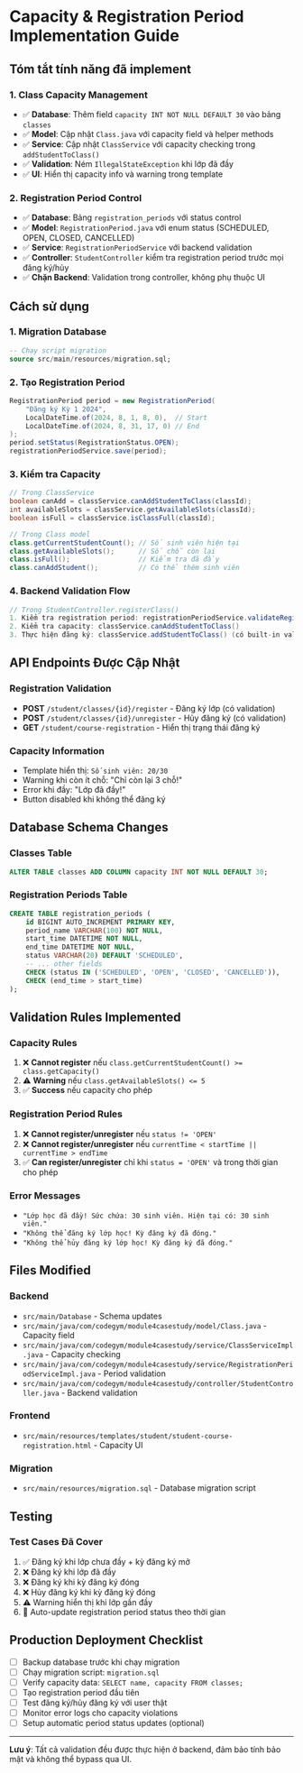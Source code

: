 # Capacity & Registration Period Implementation Guide

## Tóm tắt tính năng đã implement

### 1. Class Capacity Management
- ✅ **Database**: Thêm field `capacity INT NOT NULL DEFAULT 30` vào bảng `classes`
- ✅ **Model**: Cập nhật `Class.java` với capacity field và helper methods
- ✅ **Service**: Cập nhật `ClassService` với capacity checking trong `addStudentToClass()`
- ✅ **Validation**: Ném `IllegalStateException` khi lớp đã đầy
- ✅ **UI**: Hiển thị capacity info và warning trong template

### 2. Registration Period Control
- ✅ **Database**: Bảng `registration_periods` với status control
- ✅ **Model**: `RegistrationPeriod.java` với enum status (SCHEDULED, OPEN, CLOSED, CANCELLED)
- ✅ **Service**: `RegistrationPeriodService` với backend validation
- ✅ **Controller**: `StudentController` kiểm tra registration period trước mọi đăng ký/hủy
- ✅ **Chặn Backend**: Validation trong controller, không phụ thuộc UI

## Cách sử dụng

### 1. Migration Database
```sql
-- Chạy script migration
source src/main/resources/migration.sql;
```

### 2. Tạo Registration Period
```java
RegistrationPeriod period = new RegistrationPeriod(
    "Đăng ký Kỳ 1 2024", 
    LocalDateTime.of(2024, 8, 1, 8, 0),  // Start
    LocalDateTime.of(2024, 8, 31, 17, 0) // End
);
period.setStatus(RegistrationStatus.OPEN);
registrationPeriodService.save(period);
```

### 3. Kiểm tra Capacity
```java
// Trong ClassService
boolean canAdd = classService.canAddStudentToClass(classId);
int availableSlots = classService.getAvailableSlots(classId);
boolean isFull = classService.isClassFull(classId);

// Trong Class model
class.getCurrentStudentCount(); // Số sinh viên hiện tại
class.getAvailableSlots();      // Số chỗ còn lại
class.isFull();                 // Kiểm tra đã đầy
class.canAddStudent();          // Có thể thêm sinh viên
```

### 4. Backend Validation Flow
```java
// Trong StudentController.registerClass()
1. Kiểm tra registration period: registrationPeriodService.validateRegistrationAction()
2. Kiểm tra capacity: classService.canAddStudentToClass()
3. Thực hiện đăng ký: classService.addStudentToClass() (có built-in validation)
```

## API Endpoints Được Cập Nhật

### Registration Validation
- **POST** `/student/classes/{id}/register` - Đăng ký lớp (có validation)
- **POST** `/student/classes/{id}/unregister` - Hủy đăng ký (có validation)
- **GET** `/student/course-registration` - Hiển thị trạng thái đăng ký

### Capacity Information
- Template hiển thị: `Số sinh viên: 20/30`
- Warning khi còn ít chỗ: "Chỉ còn lại 3 chỗ!"
- Error khi đầy: "Lớp đã đầy!"
- Button disabled khi không thể đăng ký

## Database Schema Changes

### Classes Table
```sql
ALTER TABLE classes ADD COLUMN capacity INT NOT NULL DEFAULT 30;
```

### Registration Periods Table
```sql
CREATE TABLE registration_periods (
    id BIGINT AUTO_INCREMENT PRIMARY KEY,
    period_name VARCHAR(100) NOT NULL,
    start_time DATETIME NOT NULL,
    end_time DATETIME NOT NULL,
    status VARCHAR(20) DEFAULT 'SCHEDULED',
    -- ... other fields
    CHECK (status IN ('SCHEDULED', 'OPEN', 'CLOSED', 'CANCELLED')),
    CHECK (end_time > start_time)
);
```

## Validation Rules Implemented

### Capacity Rules
1. ❌ **Cannot register** nếu `class.getCurrentStudentCount() >= class.getCapacity()`
2. ⚠️ **Warning** nếu `class.getAvailableSlots() <= 5`
3. ✅ **Success** nếu capacity cho phép

### Registration Period Rules
1. ❌ **Cannot register/unregister** nếu `status != 'OPEN'`
2. ❌ **Cannot register/unregister** nếu `currentTime < startTime || currentTime > endTime`
3. ✅ **Can register/unregister** chỉ khi `status = 'OPEN'` và trong thời gian cho phép

### Error Messages
- `"Lớp học đã đầy! Sức chứa: 30 sinh viên. Hiện tại có: 30 sinh viên."`
- `"Không thể đăng ký lớp học! Kỳ đăng ký đã đóng."`
- `"Không thể hủy đăng ký lớp học! Kỳ đăng ký đã đóng."`

## Files Modified

### Backend
- `src/main/Database` - Schema updates
- `src/main/java/com/codegym/module4casestudy/model/Class.java` - Capacity field
- `src/main/java/com/codegym/module4casestudy/service/ClassServiceImpl.java` - Capacity checking
- `src/main/java/com/codegym/module4casestudy/service/RegistrationPeriodServiceImpl.java` - Period validation
- `src/main/java/com/codegym/module4casestudy/controller/StudentController.java` - Backend validation

### Frontend
- `src/main/resources/templates/student/student-course-registration.html` - Capacity UI

### Migration
- `src/main/resources/migration.sql` - Database migration script

## Testing

### Test Cases Đã Cover
1. ✅ Đăng ký khi lớp chưa đầy + kỳ đăng ký mở
2. ❌ Đăng ký khi lớp đã đầy
3. ❌ Đăng ký khi kỳ đăng ký đóng
4. ❌ Hủy đăng ký khi kỳ đăng ký đóng
5. ⚠️ Warning hiển thị khi lớp gần đầy
6. 🔄 Auto-update registration period status theo thời gian

## Production Deployment Checklist

- [ ] Backup database trước khi chạy migration
- [ ] Chạy migration script: `migration.sql`
- [ ] Verify capacity data: `SELECT name, capacity FROM classes;`
- [ ] Tạo registration period đầu tiên
- [ ] Test đăng ký/hủy đăng ký với user thật
- [ ] Monitor error logs cho capacity violations
- [ ] Setup automatic period status updates (optional)

---

**Lưu ý**: Tất cả validation đều được thực hiện ở backend, đảm bảo tính bảo mật và không thể bypass qua UI.
